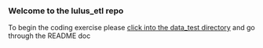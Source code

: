 ### Welcome to the lulus_etl repo

To begin the coding exercise please [click into the data_test directory](data_test/) and go through the README doc
